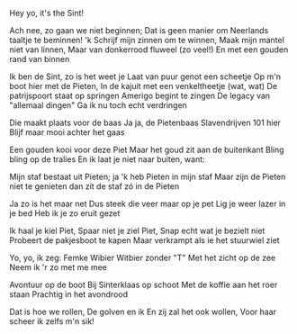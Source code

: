 Hey yo, it's the Sint!

Ach nee, zo gaan we niet beginnen;
Dat is geen manier om Neerlands taaltje te beminnen!
'k Schrijf mijn zinnen om te winnen,
Maak mijn mantel niet van linnen,
Maar van donkerrood fluweel (zo veel!)
En met een gouden rand van binnen

Ik ben de Sint, zo is het weet je
Laat van puur genot een scheetje
Op m'n boot hier met de Pieten,
In de kajuit met een venkeltheetje (wat, wat)
De patrijspoort staat op springen
Amerigo begint te zingen
De legacy van "allemaal dingen"
Ga ik nu toch echt verdringen

Die maakt plaats voor de baas
Ja ja, de Pietenbaas
Slavendrijven 101 hier
Blijf maar mooi achter het gaas

Een gouden kooi voor deze Piet
Maar het goud zit aan de buitenkant
Bling bling op de tralies
En ik laat je niet naar buiten, want:

Mijn staf bestaat uit Pieten; ja 'k heb Pieten in mijn staf
Maar zijn de Pieten niet te genieten dan zit de staf zó in de Pieten

Ja zo is het maar net
Dus steek die veer maar op je pet
Lig je weer lazer in je bed
Heb ik je zo eruit gezet

Ik haal je kiel Piet,
Spaar niet je ziel Piet,
Snap echt wat je bezielt niet
Probeert de pakjesboot te kapen
Maar verkrampt als ie het stuurwiel ziet

Yo, yo, ik zeg:
Femke Wibier
Witbier zonder "T"
Met het zicht op de zee
Neem ik 'r zo met me mee

Avontuur op de boot
Bij Sinterklaas op schoot
Met de koffie aan het roer staan
Prachtig in het avondrood

Dat is hoe we rollen,
De golven en ik
En zij zal het ook wollen,
Voor haar scheer ik zelfs m'n sik!
